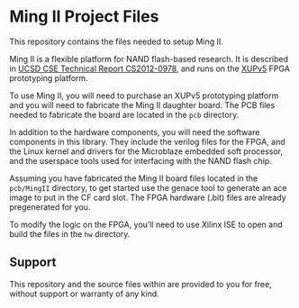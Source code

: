 # Ming II Project Files

This repository contains the files needed to setup Ming II.

Ming II is a flexible platform for NAND flash-based research. It is
described in [UCSD CSE Technical Report CS2012-0978](http://cseweb.ucsd.edu/~swanson/papers/2012MingIITechReport.pdf), and
runs on the [XUPv5](http://www.xilinx.com/univ/xupv5-lx110t.htm) FPGA prototyping platform.

To use Ming II, you will need to purchase an XUPv5 prototyping platform and
you will need to fabricate the Ming II daughter board. The PCB files needed to
fabricate the board are located in the ```pcb``` directory.

In addition to the hardware components, you will need the software components in this library.
They include the verilog files for the FPGA, and the Linux kernel and drivers for the
Microblaze embedded soft processor, and the userspace tools used for interfacing with
the NAND flash chip.

Assuming you have fabricated the Ming II board files located in the ```pcb/MingII``` directory,
to get started use the genace tool to generate an ace image to put in the CF card slot. The
FPGA hardware (.bit) files are already pregenerated for you.

To modify the logic on the FPGA, you’ll need to use Xilinx ISE to open and build the files
in the ```hw``` directory.

## Support

This repository and the source files within are provided to you for free, without support or warranty
of any kind.

